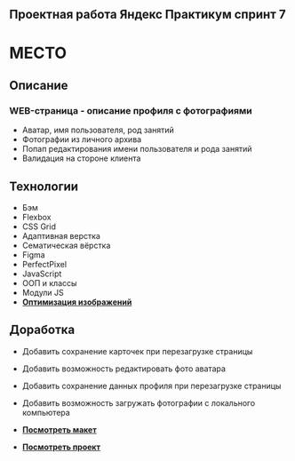 ## **Проектная работа Яндекс Практикум спринт 7**

# **МЕСТО**

## **Описание**

### **WEB-страница - описание профиля с фотографиями**

- Аватар, имя пользователя, род занятий
- Фотографии из личного архива
- Попап редактирования имени пользователя и рода занятий
- Валидация на стороне клиента

## **Технологии**

- Бэм
- Flexbox
- CSS Grid
- Адаптивная верстка
- Сематическая вёрстка
- Figma
- PerfectPixel
- JavaScript
- ООП и классы
- Модули JS
- [**Оптимизация изображений**](https://tinypng.com/)

## **Доработка**

- Добавить сохранение карточек при перезагрузке страницы
- Добавить возможность редактировать фото аватара
- Добавить сохранение данных профиля при перезагрузке страницы
- Добавить возможность загружать фотографии с локального компьютера

- [**Посмотреть макет**](https://www.figma.com/file/2cn9N9jSkmxD84oJik7xL7/JavaScript.-Sprint-4?node-id=0%3A1)
- [**Посмотреть проект**](https://motopeter.github.io/mesto)
